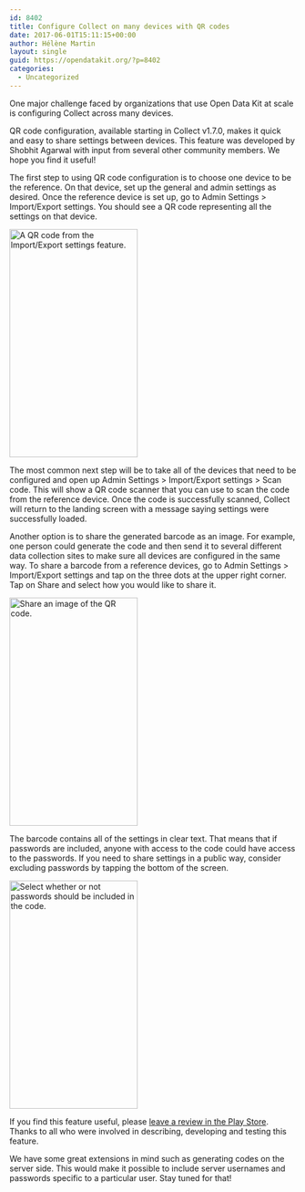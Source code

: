 ```yaml
---
id: 8402
title: Configure Collect on many devices with QR codes
date: 2017-06-01T15:11:15+00:00
author: Hélène Martin
layout: single
guid: https://opendatakit.org/?p=8402
categories:
  - Uncategorized
---
```

One major challenge faced by organizations that use Open Data Kit at scale is configuring Collect across many devices.

QR code configuration, available starting in Collect v1.7.0, makes it quick and easy to share settings between devices. This feature was developed by Shobhit Agarwal with input from several other community members. We hope you find it useful!

The first step to using QR code configuration is to choose one device to be the reference. On that device, set up the general and admin settings as desired. Once the reference device is set up, go to Admin Settings > Import/Export settings. You should see a QR code representing all the settings on that device.

<img class="wp-image-8404 size-medium aligncenter" src="/assets/wp-content/uploads/2017/06/Screenshot_1496350807.png" alt="A QR code from the Import/Export settings feature." width="225" height="400" />

The most common next step will be to take all of the devices that need to be configured and open up Admin Settings > Import/Export settings > Scan code. This will show a QR code scanner that you can use to scan the code from the reference device. Once the code is successfully scanned, Collect will return to the landing screen with a message saying settings were successfully loaded.

Another option is to share the generated barcode as an image. For example, one person could generate the code and then send it to several different data collection sites to make sure all devices are configured in the same way. To share a barcode from a reference devices, go to Admin Settings > Import/Export settings and tap on the three dots at the upper right corner. Tap on Share and select how you would like to share it.

<img class="aligncenter wp-image-8406 size-medium" src="/assets/wp-content/uploads/2017/06/Screenshot_1496350856.png" alt="Share an image of the QR code." width="225" height="400" />

The barcode contains all of the settings in clear text. That means that if passwords are included, anyone with access to the code could have access to the passwords. If you need to share settings in a public way, consider excluding passwords by tapping the bottom of the screen.

<img class="aligncenter wp-image-8405 size-medium" src="/assets/wp-content/uploads/2017/06/Screenshot_1496350811.png" alt="Select whether or not passwords should be included in the code." width="225" height="400" />

If you find this feature useful, please [leave a review in the Play Store](https://play.google.com/store/apps/details?id=org.odk.collect.android&hl=en). Thanks to all who were involved in describing, developing and testing this feature.

We have some great extensions in mind such as generating codes on the server side. This would make it possible to include server usernames and passwords specific to a particular user. Stay tuned for that!
